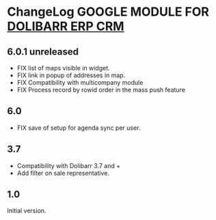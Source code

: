 # ChangeLog GOOGLE MODULE FOR <a href="https://www.dolibarr.org">DOLIBARR ERP CRM</a> 


## 6.0.1 unreleased

- FIX list of maps visible in widget.
- FIX link in popup of addresses in map.
- FIX Compatibility with multicompany module
- FIX Process record by rowid order in the mass push feature


## 6.0

- FIX save of setup for agenda sync per user.


## 3.7

- Compatibility with Dolibarr 3.7 and +
- Add filter on sale representative.


## 1.0

Initial version.
